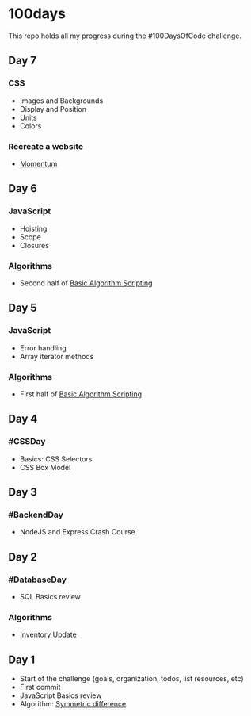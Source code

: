 # 100days

This repo holds all my progress during the #100DaysOfCode challenge.

## Day 7
### CSS
  * Images and Backgrounds
  * Display and Position
  * Units
  * Colors

### Recreate a website
  * [Momentum](https://chrome.google.com/webstore/detail/momentum/laookkfknpbbblfpciffpaejjkokdgca)

## Day 6
### JavaScript
  * Hoisting
  * Scope
  * Closures

### Algorithms
  * Second half of [Basic Algorithm Scripting](https://www.freecodecamp.org/learn/javascript-algorithms-and-data-structures/basic-algorithm-scripting/)

## Day 5
### JavaScript
  * Error handling
  * Array iterator methods

### Algorithms
  * First half of [Basic Algorithm Scripting](https://www.freecodecamp.org/learn/javascript-algorithms-and-data-structures/basic-algorithm-scripting/)

## Day 4
### #CSSDay
  * Basics: CSS Selectors
  * CSS Box Model

## Day 3
### #BackendDay
  * NodeJS and Express Crash Course

## Day 2
### #DatabaseDay
  * SQL Basics review
  
### Algorithms
  * [Inventory Update](https://www.freecodecamp.org/learn/coding-interview-prep/algorithms/inventory-update)

## Day 1

* Start of the challenge (goals, organization, todos, list resources, etc)
* First commit
* JavaScript Basics review
* Algorithm: [Symmetric difference](https://www.freecodecamp.org/learn/coding-interview-prep/algorithms/find-the-symmetric-difference)
